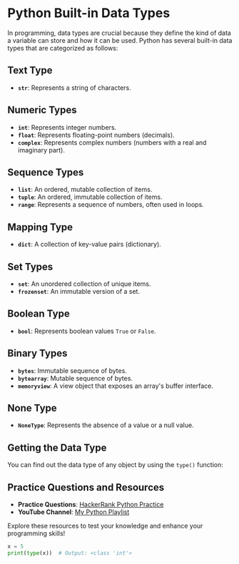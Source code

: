 # Python Built-in Data Types

In programming, data types are crucial because they define the kind of data a variable can store and how it can be used. Python has several built-in data types that are categorized as follows:

## Text Type
- **`str`**: Represents a string of characters.

## Numeric Types
- **`int`**: Represents integer numbers.
- **`float`**: Represents floating-point numbers (decimals).
- **`complex`**: Represents complex numbers (numbers with a real and imaginary part).

## Sequence Types
- **`list`**: An ordered, mutable collection of items.
- **`tuple`**: An ordered, immutable collection of items.
- **`range`**: Represents a sequence of numbers, often used in loops.

## Mapping Type
- **`dict`**: A collection of key-value pairs (dictionary).

## Set Types
- **`set`**: An unordered collection of unique items.
- **`frozenset`**: An immutable version of a set.

## Boolean Type
- **`bool`**: Represents boolean values `True` or `False`.

## Binary Types
- **`bytes`**: Immutable sequence of bytes.
- **`bytearray`**: Mutable sequence of bytes.
- **`memoryview`**: A view object that exposes an array's buffer interface.

## None Type
- **`NoneType`**: Represents the absence of a value or a null value.

## Getting the Data Type

You can find out the data type of any object by using the `type()` function:

## Practice Questions and Resources

- **Practice Questions**: [HackerRank Python Practice](https://www.hackerrank.com/domains/tutorials/10-days-of-python)
- **YouTube Channel**: [My Python Playlist](https://www.youtube.com/playlist?list=PLX1eV90xXed2wujMJKUdsWQu2UMS9ROGO)

Explore these resources to test your knowledge and enhance your programming skills!

```python
x = 5
print(type(x))  # Output: <class 'int'>


